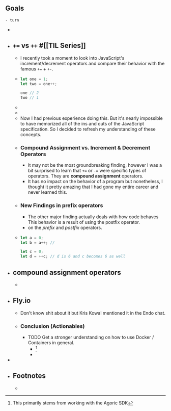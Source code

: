 ## Goals
	- turn
-
- ## `+=` vs `++` #[[TIL Series]]
	- I recently took a moment to look into JavaScript's increment/decrement operators and compare their behavior with the famous `+=` + `+-`.
	- ```js
	  let one = 1;
	  let two = one++;
	  
	  one // 2
	  two // 1
	  ```
	-
	-
	- Now I had previous experience doing this. But it's nearly impossible to have memorized all of the ins and outs of the JavaScript specification. So I decided to refresh my understanding of these concepts.
	- ### Compound Assignment vs. Increment & Decrement Operators
		- It may not be the most groundbreaking finding, however I was a bit surprised to learn that `+=`  or  `-=` were specific types of operators. They are **compound assignment** operators.
		- It has no impact on the behavior of a program but nonetheless, I thought it pretty amazing that I had gone my entire career and never learned this.
	- ### New Findings in prefix operators
		- The other major finding actually deals with how code behaves  This behavior is a result of using the postfix operator.
		- on the *prefix* and *postfix* operators.
	- ```js
	  let a = 0;
	  let b = a++; // 
	  
	  let c = 0;
	  let d = ++c; // d is 6 and c becomes 6 as well
	  ```
- ## compound assignment operators
	-
- ## Fly.io
	- Don't know shit about it but Kris Kowal mentioned it in the Endo chat.
	- ### Conclusion (Actionables)
		- TODO Get a stronger understanding on how to use Docker / Containers in general.
			- [^1]
			-
-
- ## Footnotes
	- [^1]: This primarily stems from working with the Agoric SDK